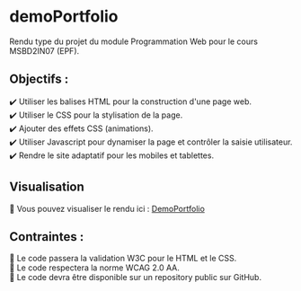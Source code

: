 # demoPortfolio

Rendu type du projet du module Programmation Web pour le cours MSBD2IN07 (EPF).

## Objectifs :
:heavy_check_mark: Utiliser les balises HTML pour la construction d'une page web.  
:heavy_check_mark: Utiliser le CSS pour la stylisation de la page.  
:heavy_check_mark: Ajouter des effets CSS (animations).  
:heavy_check_mark: Utiliser Javascript pour dynamiser la page et contrôler la saisie utilisateur.   
:heavy_check_mark: Rendre le site adaptatif pour les mobiles et tablettes. 

## Visualisation

:memo: Vous pouvez visualiser le rendu ici : [DemoPortfolio](https://princecorg.github.io/demoPortfolio/)

## Contraintes :
:rotating_light: Le code passera la validation W3C pour le HTML et le CSS.  
:rotating_light: Le code respectera la norme WCAG 2.0 AA.  
:rotating_light: Le code devra être disponible sur un repository public sur GitHub.  
